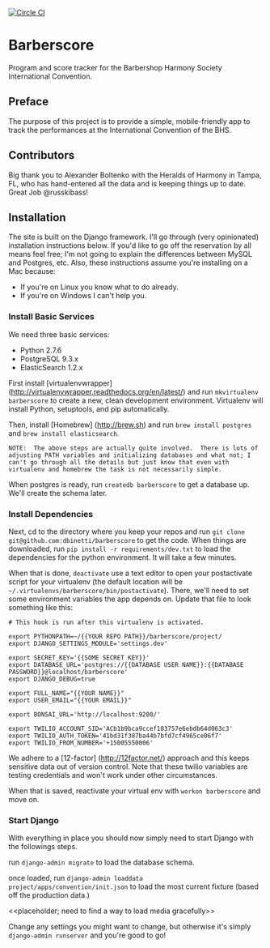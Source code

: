 
[![Circle CI](https://circleci.com/gh/dbinetti/barberscore.svg?style=svg)](https://circleci.com/gh/dbinetti/barberscore)

# Barberscore


Program and score tracker for the Barbershop Harmony Society International Convention.

## Preface
The purpose of this project is to provide a simple, mobile-friendly app to track the performances at the International Convention of the BHS.

## Contributors
Big thank you to Alexander Boltenko with the Heralds of Harmony in Tampa, FL, who has hand-entered all the data and is keeping things up to date.  Great Job @russkibass!

## Installation
The site is built on the Django framework.  I'll go through (very opinionated) installation instructions below.  If you'd like to go off the reservation by all means feel free; I'm not going to explain the differences between MySQL and Postgres, etc.  Also, these instructions assume you're installing on a Mac because:
  - If you're on Linux you know what to do already.
  - If you're on Windows I can't help you.

### Install Basic Services
We need three basic services:
  - Python 2.7.6
  - PostgreSQL 9.3.x
  - ElasticSearch 1.2.x

First install [virtualenvwrapper] (http://virtualenvwrapper.readthedocs.org/en/latest/) and run `mkvirtualenv barberscore` to create a new, clean development environment.  Virtualenv will install Python, setuptools, and pip automatically.

Then, install [Homebrew] (http://brew.sh) and run `brew install postgres` and `brew install elasticsearch`.

~~~
NOTE:  The above steps are actually quite involved.  There is lots of adjusting PATH variables and initializing databases and what not; I can't go through all the details but just know that even with virtualenv and homebrew the task is not necessarily simple.
~~~

When postgres is ready, run `createdb barberscore` to get a database up.  We'll create the schema later.

### Install Dependencies
Next, cd to the directory where you keep your repos and run `git clone git@github.com:dbinetti/barberscore` to get the code.  When things are downloaded, run `pip install -r requirements/dev.txt` to load the dependencies for the python environment.  It will take a few minutes.

When that is done, `deactivate` use a text editor to open your postactivate script for your virtualenv (the default location will be `~/.virtualenvs/barberscore/bin/postactivate`).  There, we'll need to set some environment variables the app depends on.  Update that file to look something like this:

```#!/bin/bash
# This hook is run after this virtualenv is activated.

export PYTHONPATH=~/{{YOUR REPO PATH}}/barberscore/project/
export DJANGO_SETTINGS_MODULE='settings.dev'

export SECRET_KEY='{{SOME SECRET KEY}}'
export DATABASE_URL='postgres://{{DATABASE USER NAME}}:{{DATABASE PASSWORD}}@localhost/barberscore'
export DJANGO_DEBUG=true

export FULL_NAME="{{YOUR NAME}}"
export USER_EMAIL="{{YOUR EMAIL}}"

export BONSAI_URL='http://localhost:9200/'

export TWILIO_ACCOUNT_SID='ACb1b9bca9ccef183757e6ebdb64d063c3'
export TWILIO_AUTH_TOKEN='41bd31f387ba44b7bfd7cf4965ce06f7'
export TWILIO_FROM_NUMBER='+15005550006'

```

We adhere to a [12-factor] (http://12factor.net/) approach and this keeps sensitive data out of version control.  Note that these twilio variables are testing credentials and won't work under other circumstances.

When that is saved, reactivate your virtual env with `workon barberscore` and move on.

### Start Django
With everything in place you should now simply need to start Django with the followings steps.

run `django-admin migrate` to load the database schema.

once loaded, run `django-admin loaddata project/apps/convention/init.json` to load the most current fixture (based off the production data.)

<<placeholder; need to find a way to load media gracefully>>

Change any settings you might want to change, but otherwise it's simply `django-admin runserver` and you're good to go!

